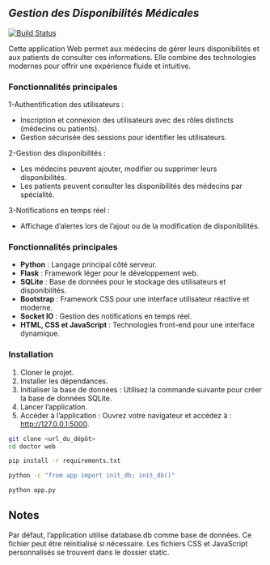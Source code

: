 ## _Gestion des Disponibilités Médicales_


[![Build Status](https://travis-ci.org/joemccann/dillinger.svg?branch=master)](https://travis-ci.org/joemccann/dillinger)

Cette application Web permet aux médecins de gérer leurs disponibilités et aux patients de consulter ces informations. Elle combine des technologies modernes pour offrir une expérience fluide et intuitive.


### Fonctionnalités principales

1-Authentification des utilisateurs :
-   Inscription et connexion des utilisateurs avec des rôles distincts (médecins ou patients).
-   Gestion sécurisée des sessions pour identifier les utilisateurs.

2-Gestion des disponibilités :
-   Les médecins peuvent ajouter, modifier ou supprimer leurs disponibilités.
-   Les patients peuvent consulter les disponibilités des médecins par spécialité.

3-Notifications en temps réel :
-   Affichage d’alertes lors de l’ajout ou de la modification de disponibilités.

### Fonctionnalités principales

-   **Python** : Langage principal côté serveur.
-   **Flask** : Framework léger pour le développement web.
-   **SQLite** : Base de données pour le stockage des utilisateurs et disponibilités.
-   **Bootstrap** : Framework CSS pour une interface utilisateur réactive et moderne.
-   **Socket IO** : Gestion des notifications en temps réel.
-   **HTML, CSS et JavaScript** : Technologies front-end pour une interface dynamique.

### Installation

1. Cloner le projet.
2. Installer les dépendances.
3. Initialiser la base de données : Utilisez la commande suivante pour créer la base de données SQLite.
4. Lancer l’application.
5. Accéder à l’application : Ouvrez votre navigateur et accédez à : http://127.0.0.1:5000.

```sh
git clone <url_du_dépôt>
cd doctor web
```
```sh
pip install -r requirements.txt
```
```sh
python -c "from app import init_db; init_db()"
```
```sh
python app.py
```

## Notes

Par défaut, l’application utilise database.db comme base de données. Ce fichier peut être réinitialisé si nécessaire.
Les fichiers CSS et JavaScript personnalisés se trouvent dans le dossier static.

